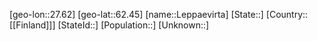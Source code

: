 ﻿---
location: [62.45,27.62]
type: City
tags:
- geo/City


SpocWebEntityId: 31951
isDeleted: false
confidential: public

---
[geo-lon::27.62]
[geo-lat::62.45]
[name::Leppaevirta]
[State::]
[Country::[[Finland]]]
[StateId::]
[Population::]
[Unknown::]

